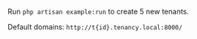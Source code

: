 Run `php artisan example:run` to create 5 new tenants.

Default domains: `http://t{id}.tenancy.local:8000/`
